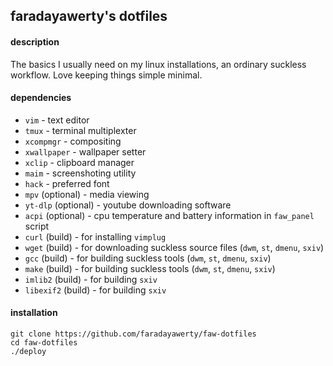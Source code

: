 
## faradayawerty's dotfiles

#### description
The basics I usually need on my linux installations, an ordinary suckless workflow. Love keeping things simple minimal.

#### dependencies
* `vim` - text editor
* `tmux` - terminal multiplexter
* `xcompmgr` - compositing
* `xwallpaper` - wallpaper setter
* `xclip` - clipboard manager
* `maim` - screenshoting utility
* `hack` - preferred font
* `mpv` (optional) - media viewing
* `yt-dlp` (optional) - youtube downloading software
* `acpi` (optional) - cpu temperature and battery information in `faw_panel` script
* `curl` (build) - for installing `vimplug`
* `wget` (build) - for downloading suckless source files (`dwm`, `st`, `dmenu`, `sxiv`)
* `gcc` (build) - for building suckless tools (`dwm`, `st`, `dmenu`, `sxiv`)
* `make` (build) - for building suckless tools (`dwm`, `st`, `dmenu`, `sxiv`)
* `imlib2` (build) - for building `sxiv`
* `libexif2` (build) - for building `sxiv`

#### installation
```
git clone https://github.com/faradayawerty/faw-dotfiles
cd faw-dotfiles
./deploy
```

